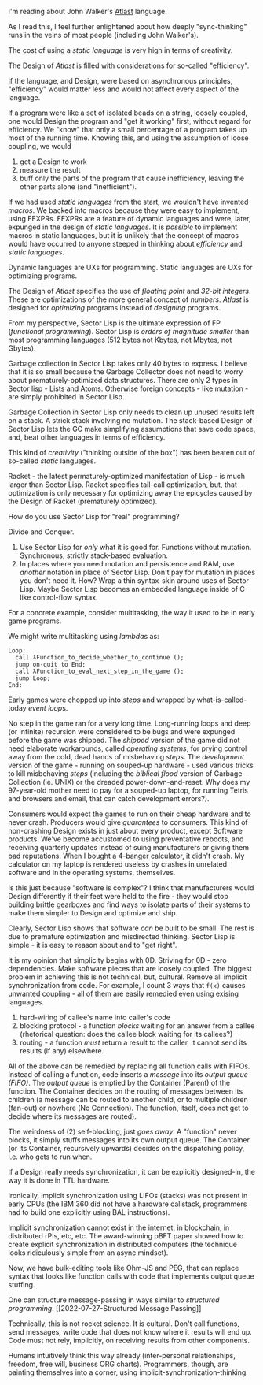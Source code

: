I'm reading about John Walker's [Atlast](https://www.fourmilab.ch/atlast/atlast.html) language.

As I read this, I feel further enlightened about how deeply "sync-thinking" runs in the veins of most people (including John Walker's).

The cost of using a *static language* is very high in terms of creativity.

The Design of *Atlast* is filled with considerations for so-called "efficiency". 

If the language, and Design, were based on asynchronous principles, "efficiency" would matter less and would not affect every aspect of the language.

If a program were like a set of isolated beads on a string, loosely coupled, one would Design the program and "get it working" first, without regard for efficiency.  We "know" that only a small percentage of a program takes up most of the running time.  Knowing this, and using the assumption of loose coupling, we would
1. get a Design to work
2. measure the result
3. buff only the parts of the program that cause inefficiency, leaving the other parts alone (and "inefficient").

If we had used *static languages* from the start, we wouldn't have invented *macros*.  We backed into macros because they were easy to implement, using FEXPRs.  FEXPRs are a feature of dynamic languages and were, later, expunged in the design of *static languages*.  It is *possible* to implement macros in static languages, but it is unlikely that the concept of macros would have occurred to anyone steeped in thinking about *efficiency* and *static languages*.

Dynamic languages are UXs for programming.  Static languages are UXs for optimizing programs.

The Design of *Atlast* specifies the use of *floating point* and *32-bit integers*.  These are optimizations of the more general concept of *numbers*.  *Atlast* is designed for *optimizing* programs instead of *designing* programs.

From my perspective, Sector Lisp is the ultimate expression of FP (*functional programming*).  Sector Lisp is *orders of magnitude smaller* than most programming languages (512 bytes not Kbytes, not Mbytes, not Gbytes).  

Garbage collection in Sector Lisp takes only 40 bytes to express.  I believe that it is so small because the Garbage Collector does not need to worry about prematurely-optimized data structures.  There are only 2 types in Sector lisp - Lists and Atoms.  Otherwise foreign concepts - like mutation - are simply prohibited in Sector Lisp.

Garbage Collection in Sector Lisp only needs to clean up unused results left on a stack.  A strick stack involving no mutation.  The stack-based Design of Sector Lisp lets the GC make simplifying assumptions that save code space, and, beat other languages in terms of efficiency.

This kind of *creativity* ("thinking outside of the box") has been beaten out of so-called *static* languages.

Racket - the latest permaturely-optimized manifestation of Lisp - is much larger than Sector Lisp.  Racket specifies tail-call optimization, but, that optimization is only necessary for optimizing away the epicycles caused by the Design of Racket (prematurely optimized). 

How do you use Sector Lisp for "real" programming?  

Divide and Conquer.

1. Use Sector Lisp for *only* what it is good for.  Functions without mutation.  Synchronous, strictly stack-based evaluation.
2. In places where you need mutation and persistence and RAM, use *another* notation in place of Sector Lisp.  Don't pay for mutation in places you don't need it.  How?  Wrap a thin syntax-skin around uses of Sector Lisp.  Maybe Sector Lisp becomes an embedded language inside of C-like control-flow syntax.  

For a concrete example, consider multitasking, the way it used to be in early game programs.

We might write multitasking using *lambda*s as:

```
Loop:
  call λFunction_to_decide_whether_to_continue ();
  jump on-quit to End;
  call λFunction_to_eval_next_step_in_the_game ();
  jump Loop;
End:
```

Early games were chopped up into *steps* and wrapped by what-is-called-today *event loop*s.

No step in the game ran for a very long time.  Long-running loops and deep (or infinite) recursion were considered to be bugs and were expunged before the game was shipped.  The *shipped* version of the game did not need elaborate workarounds, called *operating systems*, for prying control away from the cold, dead hands of misbehaving *steps*.  The *development* version of the game - running on souped-up hardware - used various tricks to kill misbehaving *steps* (including the *biblical flood* version of Garbage Collection (ie. UNIX) or the dreaded power-down-and-reset.  Why does my 97-year-old mother need to pay for a souped-up laptop, for running Tetris and browsers and email, that can catch development errors?).

Consumers would expect the games to run on their cheap hardware and to never crash.  Producers would give *guarantees* to consumers.  This kind of non-crashing Design exists in just about every product, except Software products.  We've become accustomed to using preventative reboots, and receiving quarterly updates instead of suing manufacturers or giving them bad reputations.  When I bought a 4-banger calculator, it didn't crash.  My calculator on my laptop is rendered useless by crashes in unrelated software and in the operating systems, themselves.

Is this just because "software is complex"?  I think that manufacturers would Design differently if their feet were held to the fire - they would stop building brittle gearboxes and find ways to isolate parts of their systems to make them simpler to Design and optimize and ship.  

Clearly, Sector Lisp shows that software *can* be built to be small.  The rest is due to premature optimization and misdirected thinking.  Sector Lisp is simple - it is easy to reason about and to "get right".

It is my opinion that simplicity begins with 0D.  Striving for 0D - zero dependencies.  Make software pieces that are loosely coupled.  The biggest problem in achieving this is not technical, but, cultural.  Remove all implicit synchronization from code.  For example, I count 3 ways that `f(x)` causes unwanted coupling - all of them are easily remedied even using exising languages.
1. hard-wiring of callee's name into caller's code
2. blocking protocol - a function *blocks* waiting for an answer from a callee (rhetorical question: does the callee block waiting for its callees?)
3. routing - a function *must* return a result to the caller, it cannot send its results (if any) elsewhere.

All of the above can be remedied by replacing all function calls with FIFOs.  Instead of calling a function, code inserts a *message* into its *output queue (FIFO)*.  The *output queue* is emptied by the Container (Parent) of the function.  The Container decides on the routing of messages between its children (a message can be routed to another child, or to multiple children (fan-out) or nowhere (No Connection).  The function, itself, does not get to decide where its messages are routed).

The weirdness of (2) self-blocking, just *goes away*.  A "function" never blocks, it simply stuffs messages into its own output queue.  The Container (or its Container, recursively upwards) decides on the dispatching policy, i.e. who gets to run when.

If a Design really needs synchronization, it can be explicitly designed-in, the way it is done in TTL hardware.

Ironically, implicit synchronization using LIFOs (stacks) was not present in early CPUs (the IBM 360 did not have a hardware callstack, programmers had to build one explicitly using BAL instructions).

Implicit synchronization cannot exist in the internet, in blockchain, in distributed rPIs, etc, etc.  The award-winning pBFT paper showed how to create explicit synchronization in distributed computers (the technique looks ridiculously simple from an async mindset).

Now, we have bulk-editing tools like Ohm-JS and PEG, that can replace syntax that looks like function calls with code that implements output queue stuffing.

One can structure message-passing in ways similar to *structured programming*. [[2022-07-27-Structured Message Passing]]

Technically, this is not rocket science.  It is cultural.  Don't call functions, send messages, write code that does not know where it results will end up.  Code must not rely, implicitly, on receiving results from other components.

Humans intuitively think this way already (inter-personal relationships, freedom, free will, business ORG charts).  Programmers, though, are painting themselves into a corner, using implicit-synchronization-thinking.